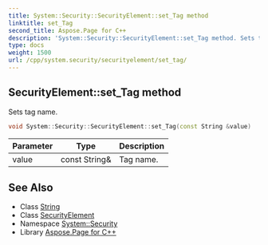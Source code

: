 ```yaml
---
title: System::Security::SecurityElement::set_Tag method
linktitle: set_Tag
second_title: Aspose.Page for C++
description: 'System::Security::SecurityElement::set_Tag method. Sets tag name in C++.'
type: docs
weight: 1500
url: /cpp/system.security/securityelement/set_tag/
---
```

## SecurityElement::set_Tag method


Sets tag name.

```cpp
void System::Security::SecurityElement::set_Tag(const String &value)
```


| Parameter | Type | Description |
| --- | --- | --- |
| value | const String\& | Tag name. |

## See Also

* Class [String](../../../system/string/)
* Class [SecurityElement](../)
* Namespace [System::Security](../../)
* Library [Aspose.Page for C++](../../../)
